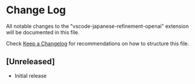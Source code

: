# Change Log

All notable changes to the "vscode-japanese-refinement-openai" extension will be documented in this file.

Check [Keep a Changelog](http://keepachangelog.com/) for recommendations on how to structure this file.

## [Unreleased]

- Initial release
